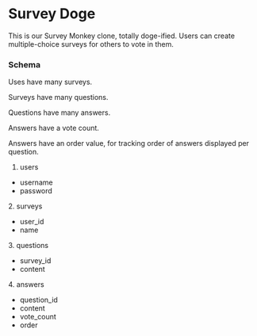 Survey Doge
============

This is our Survey Monkey clone, totally doge-ified. Users can create multiple-choice surveys for others to vote in them.


### Schema

Uses have many surveys.

Surveys have many questions.

Questions have many answers.

Answers have a vote count.

Answers have an order value, for tracking order of answers displayed per question.

1. users

  + username
  + password

2\. surveys

  + user_id
  + name

3\. questions

  + survey_id
  + content

4\. answers

  + question_id
  + content
  + vote_count
  + order 
